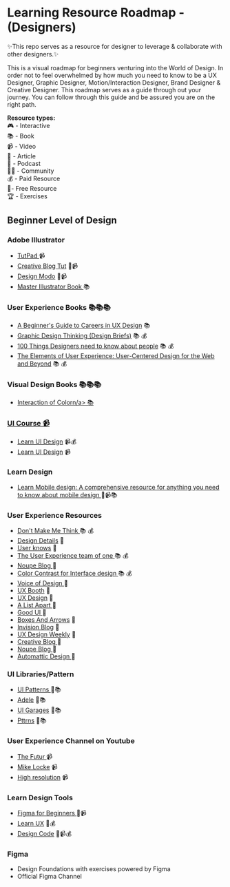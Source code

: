 # Learning Resource Roadmap - (Designers)
✨This repo serves as a resource for designer to leverage & collaborate with other designers.✨

This is a visual roadmap for beginners venturing into the World of Design. In order not to feel overwhelmed by how much you need to know to be a UX Designer, Graphic Designer, Motion/Interaction Designer, Brand Designer & Creative Designer. This roadmap serves as a guide through out your journey. You can follow through this guide and be assured you are on the right path. <br />

<b>Resource types:</b> <br />
🎮 - Interactive <br />
📚 - Book <br />
📹 - Video <br />
📝 - Article <br />
🎤 - Podcast <br />
👩‍💻 - Community <br />
💰 - Paid Resource <br />
🎁- Free Resource <br />
🏆 - Exercises <br />

## Beginner Level of Design 

### Adobe Illustrator
<ul>
  <li><a href="https://www.tutpad.com/courses/illustrator/beginner">TutPad </a> 📹</li>
  <li><a href="https://www.creativebloq.com/digital-art/illustrator-tutorials-1232697"> Creative Blog Tut</a>  📝📹</li>
  <li><a href="https://designmodo.com/tutorials/illustrator/">Design Modo</a> 📝📹</li>
  <li><a href="https://design.tutsplus.com/ebooks/mastering-illustrator/"> Master Illustrator Book </a> 📚 </li>
</ul>




### User Experience Books 📚📚📚

<ul>

<li><a href="https://www.springboard.com/resources/guides/guide-to-ux-jobs/">A Beginner's Guide to Careers in UX Design</a> 📚</li>
<li><a href="https://www.amazon.com/gp/product/1568989792/ref=as_li_ss_tl?ie=UTF8&linkCode=sl1&tag=&linkId=5246ec0c373ab4f137defaa2f6e1d4c0&language=en_US">Graphic Design Thinking (Design Briefs)</a> 📚 💰</li>
<li><a href="https://www.amazon.com/Things-Designer-People-Voices-Matter/dp/0321767535/ref=as_li_ss_tl?ie=UTF8&qid=1478996579&sr=8-1&keywords=100+things+designers+need+to+know+about+people&linkCode=sl1&tag=uxtools-20&linkId=953657b80ec04afd204cacdbadb4f7e6">100 Things Designers need to know about people</a> 📚 💰</li>

<li><a href="https://www.amazon.com/Elements-User-Experience-User-Centered-Design/dp/0321683684/ref=as_li_ss_tl?s=books&ie=UTF8&qid=1478996441&sr=1-1&keywords=elements+of+user+experience&linkCode=sl1&tag=uxtools-20&linkId=2ea5524a97b67a123437a8b8526dd914">The Elements of User Experience: User-Centered Design for the Web and Beyond</a> 📚 💰</li>

</ul>


### Visual Design Books 📚📚📚
<ul>

<li><a href="https://www.amazon.com/gp/product/0300179359/ref=as_li_ss_tl?ie=UTF8&linkCode=sl1&tag=uxtools-20&linkId=46ed72d2b02075465273227c6015068e">Interaction of Colorn/a> 📚</li>
</ul>
  

### UI Course 📹

 <ul>
    <li><a href="https://learnui.design">Learn UI Design</a> 📹💰</li>
    <li><a href=" https://hackdesign.org">Learn UI Design</a> 📹</li>
 </ul>

 
### Learn Design 
<ul>
  <li><a href="https://learnmobile.design/"> Learn Mobile design: A comprehensive resource for anything you need to know about mobile design </a> 🎁📹📚</li>

</ul>


### User Experience Resources

<ul>
  <li><a href="https://www.goodreads.com/book/show/3368.Don_t_Make_Me_Think">Don't Make Me Think  </a> 📚 💰</li>
  <li><a href="https://spec.fm/podcasts/design-details"> Design Details</a>  🎤</li>
  <li><a href="https://www.usersknow.com/podcast">User knows</a> 🎤</li>
  <li><a href="https://www.goodreads.com/book/show/18177290-the-user-experience-team-of-one"> The User Experience team of one </a> 📚 💰</li>
  <li><a href="https://www.noupe.com/"> Noupe Blog </a> 📝 </li>
  <li><a href="https://medium.com/bymds/color-contrast-crash-course-for-interface-design-a69c987abe1b?ref=lapaninja"> Color Contrast for Interface design </a> 📚 💰 </li>
  <li><a href="https://vod.podbean.com/">Voice of Design </a> 🎤 </li>
  <li><a href="https://uxbooth.com/"> UX Booth</a>  📝</li>
  <li><a href="https://uxdesign.cc/">UX Design</a> 📝</li>
  <li><a href="https://alistapart.com/"> A List Apart </a> 📝</li>
  <li><a href="https://goodui.org/"> Good UI </a> 📝 </li>
  <li><a href="http://boxesandarrows.com/category/interfaces/"> Boxes And Arrows</a>  📝</li>
  <li><a href="https://www.invisionapp.com/inside-design/">Invision Blog</a> 📝</li>
  <li><a href="http://uxdesignweekly.com/"> UX Design Weekly</a> 📝</li>
  <li><a href="http://www.creativebloq.com/"> Creative Blog </a> 📝 </li>
  <li><a href="https://www.noupe.com/"> Noupe Blog </a> 📝 </li>
  <li><a href="https://automattic.design"> Automattic Design </a> 📝 </li>
</ul>


<!-- ### User Experience  Slack Group

<ul>
  <li><a href="http://slack.uxdesigncommunity.com/">UX Design Community </a> 👩‍💻</li>
  <li><a href="https://designerhangout.co/"> Designer Hangout</a>  👩‍💻</li>
  <li><a href="http://www.product-tribes.com/index.html">Product Tribes</a> 👩‍💻</li>
  <li><a href="https://www.are.na">Arena</a> 👩‍💻</li>
</ul> -->



### UI Libraries/Pattern

<ul>
  <li><a href="http://ui-patterns.com/patterns">UI Patterns </a> 🎁📚</li>
  <li><a href="https://adele.uxpin.com/"> Adele</a>  🎁📚</li>
  <li><a href="https://uigarage.net/">UI Garages</a> 🎁📚</li>
  <li><a href="https://pttrns.com/">Pttrns</a> 🎁📚</li>
</ul>


### User Experience  Channel on Youtube

<ul>
  <li><a href="https://www.youtube.com/user/TheSkoolRocks">The Futur </a> 📹</li>
  <li><a href="https://www.youtube.com/user/mlwebco/featured"> Mike Locke</a>  📹</li>
  <li><a href="https://www.youtube.com/channel/UCzBkNPSxw15qrW_Y8p-oCUw">High resolution</a> 📹</li>
</ul>

### Learn Design Tools

<ul>
  <li><a href="https://www.figmaforbeginners.com">Figma for Beginners </a> 🎁📹</li>
  <li><a href="	https://www.learnux.io"> Learn UX</a>  🎁💰</li>
  <li><a href="https://www.designcode.io">Design Code</a> 🎁📹💰</li>
</ul>






### Figma

<ul>
  <li><a href="https://www.figma.com/resources/learn-design/"></a> Design Foundations with exercises powered by Figma</li>
  <li><a href="https://www.youtube.com/channel/UCQsVmhSa4X-G3lHlUtejzLA"></a> Official Figma Channel</li>
</ul>






	

